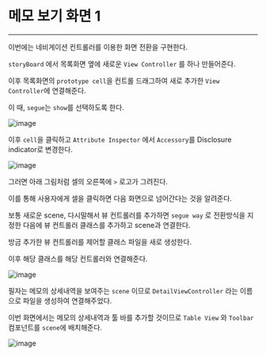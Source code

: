 # 메모 보기 화면 1

---

이번에는 네비게이션 컨트롤러를 이용한 화면 전환을 구현한다.

`storyBoard` 에서 목록화면 옆에 새로운 `View Controller` 를 하나 만들어준다.

이후 목록화면의 `prototype cell`을 컨트롤 드래그하여 새로 추가한 `View Controller`에 연결해준다.

이 때, `segue`는 `show`를 선택하도록 한다.

![image](https://user-images.githubusercontent.com/33051018/79099697-b0efd080-7d9f-11ea-8e31-fb8c76881789.png)

이후 `cell`을 클릭하고 `Attribute Inspector` 에서 `Accessory`를 Disclosure indicator로 변경한다.

![image](https://user-images.githubusercontent.com/33051018/79099924-29ef2800-7da0-11ea-856e-a10fbe91a805.png)

그러면 아래 그림처럼 셀의 오른쪽에 `>` 로고가 그려진다.

이를 통해 사용자에게 셀을 클릭하면 다음 화면으로 넘어간다는 것을 알려준다.

보통 새로운 scene, 다시말해서 뷰 컨트롤러를 추가하면 `segue way` 로 전환방식을 지정한 다음에 뷰 컨트롤러 클래스를 추가하고 scene과 연결한다.

방금 추가한 뷰 컨트롤러를 제어할 클래스 파일을 새로 생성한다.

이후 해당 클래스를 해당 컨트롤러와 연결해준다.

![image](https://user-images.githubusercontent.com/33051018/79100207-ee089280-7da0-11ea-855c-b757801fe709.png)

필자는 메모의 상세내역을 보여주는 `scene` 이므로 `DetailViewController` 라는 이름으로 파일을 생성하여 연결해주었다.

이번 화면에서는 메모의 상세내역과 툴 바를 추가할 것이므로 `Table View` 와 `Toolbar` 컴포넌트를 `scene`에 배치해준다.

![image](https://user-images.githubusercontent.com/33051018/79100994-9f5bf800-7da2-11ea-81de-6a1a4820e151.png)



